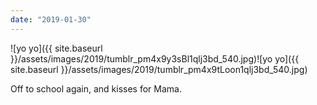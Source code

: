 ```yaml
---
date: "2019-01-30"
---
```


![yo yo]({{ site.baseurl }}/assets/images/2019/tumblr_pm4x9y3sBl1qlj3bd_540.jpg)![yo yo]({{ site.baseurl }}/assets/images/2019/tumblr_pm4x9tLoon1qlj3bd_540.jpg)

Off to school again, and kisses for Mama.
